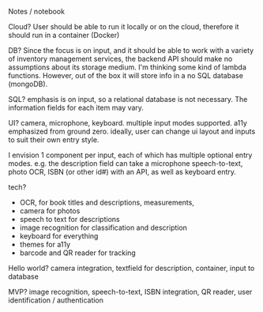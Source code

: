Notes / notebook

Cloud? User should be able to run it locally or on the cloud, therefore it should run in a container (Docker)

DB? Since the focus is on input, and it should be able to work with a variety of inventory management services, the backend API should make no assumptions about its storage medium.  I'm thinking some kind of lambda functions.  However,  out of the box it will store info in a no SQL database (mongoDB).

SQL? emphasis is on input, so a relational database is not necessary. The information fields for each item may vary.

UI? camera, microphone, keyboard. multiple input modes supported. a11y emphasized from ground zero. ideally, user can change ui layout and inputs to suit their own entry style. 

I envision 1 component per input, each of which has multiple optional entry modes. e.g. the description field can take a microphone speech-to-text, photo OCR, ISBN (or other id#) with an API, as well as keyboard entry.

tech? 
* OCR, for book titles and descriptions, measurements,
* camera for photos
* speech to text for descriptions
* image recognition for classification and description
* keyboard for everything
* themes for a11y
* barcode and QR reader for tracking

Hello world? camera integration, textfield for description, container, input to database

MVP? image recognition, speech-to-text, ISBN integration, QR reader, user identification / authentication
